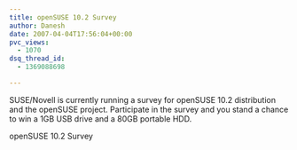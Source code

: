 ```yaml
---
title: openSUSE 10.2 Survey
author: Danesh
date: 2007-04-04T17:56:04+00:00
pvc_views:
  - 1070
dsq_thread_id:
  - 1369088698

---
```

SUSE/Novell is currently running a survey for openSUSE 10.2 distribution and the openSUSE project. Participate in the survey and you stand a chance to win a 1GB USB drive and a 80GB portable HDD.

openSUSE 10.2 Survey